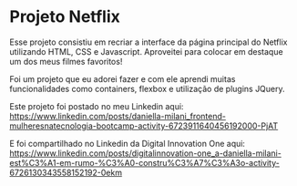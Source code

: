 # Projeto Netflix

Esse projeto consistiu em recriar a interface da página principal do Netflix utilizando HTML, CSS e Javascript. Aproveitei para colocar em destaque um dos meus filmes favoritos!

Foi um projeto que eu adorei fazer e com ele aprendi muitas funcionalidades como containers, flexbox e utilização de plugins JQuery.

Este projeto foi postado no meu Linkedin aqui: https://www.linkedin.com/posts/daniella-milani_frontend-mulheresnatecnologia-bootcamp-activity-6723911640456192000-PjAT

E foi compartilhado no Linkedin da Digital Innovation One aqui: https://www.linkedin.com/posts/digitalinnovation-one_a-daniella-milani-est%C3%A1-em-rumo-%C3%A0-constru%C3%A7%C3%A3o-activity-6726130343558152192-0ekm
